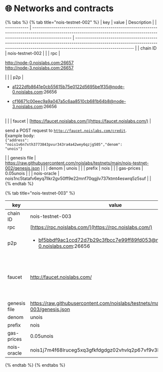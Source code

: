# 🌐 Networks and contracts

{% tabs %}
{% tab title="nois-testnet-002" %}
| key          | value                                                                                                                                                                            | Description                                                                                                                                                                                |
| ------------ | -------------------------------------------------------------------------------------------------------------------------------------------------------------------------------- | ------------------------------------------------------------------------------------------------------------------------------------------------------------------------------------------ |
| chain ID     | nois-testnet-002                                                                                                                                                                 |                                                                                                                                                                                            |
| rpc          | <p>http://node-0.noislabs.com:26657<br>http://node-3.noislabs.com:26657</p>                                                                                                      |                                                                                                                                                                                            |
| p2p          | <ul><li>a1222dfb8641e0cb55615b75e0122d5695be1f35@node-0.noislabs.com:26656</li></ul><ul><li>cf16671c00eec9a9a047a5c6aa8510cb681b64b8@node-3.noislabs.com:26656<br><br></li></ul> |                                                                                                                                                                                            |
| faucet       | [https://faucet.noislabs.com/](https://faucet.noislabs.com/)                                                                                                                     | <p>send a POST request to <code>http://faucet.noislabs.com/credit</code>.<br>Example body:<br><code>{"address": "nois1v6n7xth3773843pvur343ra4a42wey6qzjg505","denom": "unois"}</code></p> |
| genesis file | https://raw.githubusercontent.com/noislabs/testnets/main/nois-testnet-002/genesis.json                                                                                           |                                                                                                                                                                                            |
| denom        | unois                                                                                                                                                                            |                                                                                                                                                                                            |
| prefix       | nois                                                                                                                                                                             |                                                                                                                                                                                            |
| gas-prices   | 0.05unois                                                                                                                                                                        |                                                                                                                                                                                            |
| nois-oracle  | nois1nc5tatafv6eyq7llkr2gv50ff9e22mnf70qgjlv737ktmt4eswrq5z5suf                                                                                                                  |                                                                                                                                                                                            |
{% endtab %}

{% tab title="nois-testnet-003" %}


| key          | value                                                                                       | Description                                                                                                                                                                                |
| ------------ | ------------------------------------------------------------------------------------------- | ------------------------------------------------------------------------------------------------------------------------------------------------------------------------------------------ |
| chain ID     | nois-testnet-003                                                                            |                                                                                                                                                                                            |
| rpc          | [https://rpc.noislabs.com/](https://rpc.noislabs.com/)                                      |                                                                                                                                                                                            |
| p2p          | <p></p><ul><li>bf5bbdf9ac1ccd72d7b29c3fbcc7e99ff89fd053@node-0.noislabs.com:26656</li></ul> |                                                                                                                                                                                            |
| faucet       | http://faucet.noislabs.com/                                                                 | <p>send a POST request to <code>http://faucet.noislabs.com/credit</code>.<br>Example body:<br><code>{"address": "nois1v6n7xth3773843pvur343ra4a42wey6qzjg505","denom": "unois"}</code></p> |
| genesis file | https://raw.githubusercontent.com/noislabs/testnets/main/nois-testnet-003/genesis.json      |                                                                                                                                                                                            |
| denom        | unois                                                                                       |                                                                                                                                                                                            |
| prefix       | nois                                                                                        |                                                                                                                                                                                            |
| gas-prices   | 0.05unois                                                                                   |                                                                                                                                                                                            |
| nois-oracle  | nois1j7m4f68lruceg5xq3gfkfdgdgz02vhvlq2p67vf9v3hwdydaat3sajzcy5                             |                                                                                                                                                                                            |
{% endtab %}
{% endtabs %}
